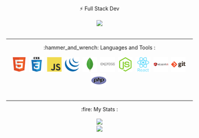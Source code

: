 <div align="center"> ⚡ Full Stack Dev

</div><br />

<div align="center">
<img  src="https://user-images.githubusercontent.com/53094729/233466502-bc7a4834-7805-4333-9aa7-35ad54cee7b8.gif"/>
</div><br />


---


<div align="center">
:hammer_and_wrench: Languages and Tools : <br /><br />
<img src="https://github.com/devicons/devicon/blob/master/icons/html5/html5-original.svg"width="40" height="40"/>&nbsp;
<img src="https://github.com/devicons/devicon/blob/master/icons/css3/css3-original-wordmark.svg"width="40" height="40"/>&nbsp;
<img src="https://github.com/devicons/devicon/blob/master/icons/javascript/javascript-original.svg"width="40" height="40"/>&nbsp;
<img src="https://github.com/devicons/devicon/blob/master/icons/jquery/jquery-original.svg"width="40" height="40"/>&nbsp;
<img src="https://github.com/devicons/devicon/blob/master/icons/mongodb/mongodb-original.svg"width="40" height="40"/>&nbsp;
<img src="https://github.com/devicons/devicon/blob/master/icons/express/express-original-wordmark.svg" width="40" height="40"/>&nbsp;
<img src="https://github.com/devicons/devicon/blob/master/icons/nodejs/nodejs-original.svg"width="40" height="40"/>&nbsp;
<img src="https://github.com/devicons/devicon/blob/master/icons/react/react-original-wordmark.svg" title="React" alt="React" width="40" height="40"/>&nbsp;
<img src="https://github.com/devicons/devicon/blob/master/icons/angularjs/angularjs-original-wordmark.svg"width="40" height="40"/>&nbsp;
<img src="https://github.com/devicons/devicon/blob/master/icons/git/git-original-wordmark.svg"width="40" height="40"/>&nbsp;
<img src="https://github.com/devicons/devicon/blob/master/icons/php/php-original.svg"width="40" height="40"/>&nbsp;
</div><br />

---

<div align="center">
:fire: My Stats : <br /><br />
<img src="http://github-readme-streak-stats.herokuapp.com?user=rbrown29&theme=dark&background=000000"/><br />
<img src="https://github-readme-stats.vercel.app/api/top-langs/?username=rbrown29&layout=compact&theme=vision-friendly-dark"/>
</div><br />

<!--
**rbrown29/rbrown29** is a ✨ _special_ ✨ repository because its `README.md` (this file) appears on your GitHub profile.

Here are some ideas to get you started:

- 🔭 I’m currently working on ...
- 🌱 I’m currently learning ...
- 👯 I’m looking to collaborate on ...
- 🤔 I’m looking for help with ...
- 💬 Ask me about ...
- 📫 How to reach me: ...
- 😄 Pronouns: ...
- ⚡ Fun fact: ...
-->
